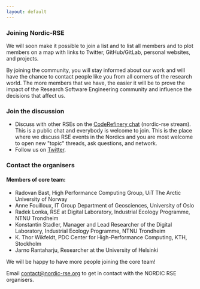 ```yaml
---
layout: default
---
```


### Joining Nordic-RSE

We will soon make it possible to join a list and to list all members and to
plot members on a map with links to Twitter, GitHub/GitLab, personal websites,
and projects.

By joining the community, you will stay informed about our work
and will have the chance to contact people like you from all
corners of the research world. The more members that we have,
the easier it will be to prove the impact of the Research Software
Engineering community and influence the decisions that affect us.


### Join the discussion

- Discuss with other RSEs on the [CodeRefinery chat](https://coderefinery.zulipchat.com) (nordic-rse stream).
  This is a public chat and everybody is welcome to join. This is the place where we discuss RSE events in the Nordics
  and you are most welcome to open new "topic" threads, ask questions, and network.
- Follow us on [Twitter](https://twitter.com/nordic_rse).


### Contact the organisers

#### Members of core team:

- Radovan Bast, High Performance Computing Group, UiT The Arctic University of Norway
- Anne Fouilloux, IT Group Department of Geosciences, University of Oslo
- Radek Lonka, RSE at Digital Laboratory, Industrial Ecology Programme, NTNU Trondheim
- Konstantin Stadler, Manager and Lead Researcher of the Digital Laboratory, Industrial Ecology Programme, NTNU Trondheim
- K. Thor Wikfeldt, PDC Center for High-Performance Computing, KTH, Stockholm
- Jarno Rantaharju, Researcher at the University of Helsinki

We will be happy to have more people joining the core team!

Email <contact@nordic-rse.org> to get in contact with the NORDIC RSE organisers.
